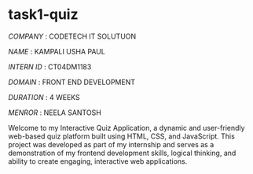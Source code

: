 # task1-quiz

*COMPANY* : CODETECH IT SOLUTUON

*NAME* : KAMPALI USHA PAUL

*INTERN ID* : CT04DM1183

*DOMAIN* : FRONT END DEVELOPMENT

*DURATION* : 4 WEEKS

*MENROR* : NEELA SANTOSH

Welcome to my Interactive Quiz Application, a dynamic and user-friendly web-based quiz platform built using HTML, CSS, and JavaScript. This project was developed as part of my internship and serves as a demonstration of my frontend development skills, logical thinking, and ability to create engaging, interactive web applications.



